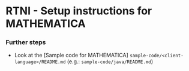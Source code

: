 # RTNI - Setup instructions for MATHEMATICA




### Further steps

* Look at the [Sample code for MATHEMATICA]  `sample-code/<client-language>/README.md` (e.g.: `sample-code/java/README.md`)

